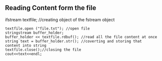 ## Reading Content form the file
  ifstream textfile;   //creating object of the fstream object


    textfile.open ("file.txt"); //open file
    stringstream buffer_holder;
    buffer_holder << textfile.rdbuf(); //read all the file content at once
    string text = buffer_holder.str(); //coverting and storing that content into string
    textfile.close();//closing the file
    cout<<text<<endl;